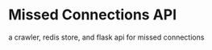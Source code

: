 Missed Connections API
======================
a crawler, redis store, and flask api for missed connections